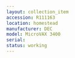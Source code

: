 ```yaml
---
layout: collection_item
accession: R111163
location: homestead
manufacturer: DEC
model: MicroVAX 3400
serial: 
status: working
---
```


